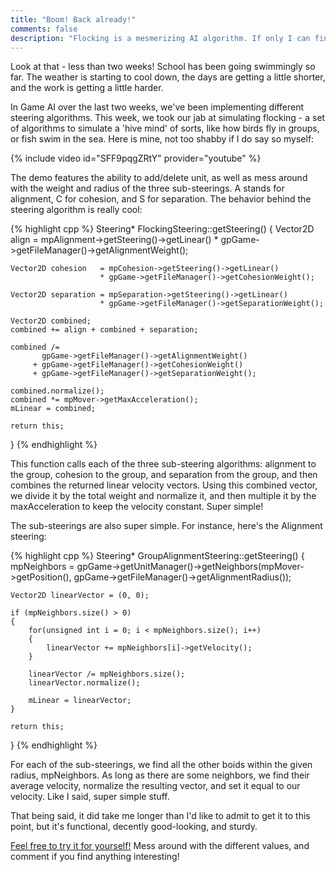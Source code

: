 ```yaml
---
title: "Boom! Back already!"
comments: false
description: "Flocking is a mesmerizing AI algorithm. If only I can find a screensaver that utilizes it..."
---
```


Look at that - less than two weeks! School has been going swimmingly so far. The weather is starting to cool down, the days are getting a little shorter, and the work is getting a little harder.


In Game AI over the last two weeks, we've been implementing different steering algorithms. This week, we took our jab at simulating flocking - a set of algorithms to simulate a 'hive mind' of sorts, like how birds fly in groups, or fish swim in the sea. Here is mine, not too shabby if I do say so myself:


{% include video id="SFF9pqgZRtY" provider="youtube" %}


The demo features the ability to add/delete unit, as well as mess around with the weight and radius of the three sub-steerings. A stands for alignment, C for cohesion, and S for separation. The behavior behind the steering algorithm is really cool:

{% highlight cpp %}
Steering* FlockingSteering::getSteering()
{
    Vector2D align      = mpAlignment->getSteering()->getLinear()
                        * gpGame->getFileManager()->getAlignmentWeight();

    Vector2D cohesion   = mpCohesion->getSteering()->getLinear()
                        * gpGame->getFileManager()->getCohesionWeight();

    Vector2D separation = mpSeparation->getSteering()->getLinear()
                        * gpGame->getFileManager()->getSeparationWeight();

    Vector2D combined;
    combined += align + combined + separation;

	combined /=
           gpGame->getFileManager()->getAlignmentWeight()
         + gpGame->getFileManager()->getCohesionWeight()
         + gpGame->getFileManager()->getSeparationWeight();

    combined.normalize();
    combined *= mpMover->getMaxAcceleration();
    mLinear = combined;

    return this;
}
{% endhighlight %}


This function calls each of the three sub-steering algorithms: alignment to the group, cohesion to the group, and separation from the group, and then combines the returned linear velocity vectors. Using this combined vector, we divide it by the total weight and normalize it, and then multiple it by the maxAcceleration to keep the velocity constant. Super simple!


The sub-steerings are also super simple. For instance, here's the Alignment steering:


{% highlight cpp %}
Steering* GroupAlignmentSteering::getSteering()
{
    mpNeighbors =
       gpGame->getUnitManager()->getNeighbors(mpMover->getPosition(),
                                              gpGame->getFileManager()->getAlignmentRadius());

    Vector2D linearVector = (0, 0);

    if (mpNeighbors.size() > 0)
    {
	    for(unsigned int i = 0; i < mpNeighbors.size(); i++)
        {
            linearVector += mpNeighbors[i]->getVelocity();
        }

	    linearVector /= mpNeighbors.size();
	    linearVector.normalize();

	    mLinear = linearVector;
    }

    return this;
}
{% endhighlight %}




For each of the sub-steerings, we find all the other boids within the given radius, mpNeighbors. As long as there are some neighbors, we find their average velocity, normalize the resulting vector, and set it equal to our velocity. Like I said, super simple stuff.


That being said, it did take me longer than I'd like to admit to get it to this point, but it's functional, decently good-looking, and sturdy.

[Feel free to try it for yourself!](https://www.dropbox.com/s/k4z45sseapz3lgt/flocking.zip?dl=0) Mess around with the different values, and comment if you find anything interesting!
